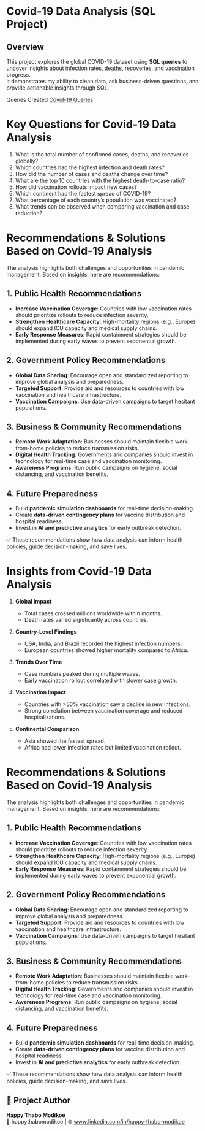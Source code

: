 # Covid-19 Data Analysis (SQL Project)

 ##  Overview
This project explores the global COVID-19 dataset using **SQL queries** to uncover insights about infection rates, deaths, recoveries, and vaccination progress.  
It demonstrates my ability to clean data, ask business-driven questions, and provide actionable insights through SQL.

Queries Created 
<a href="https://github.com/HModikoe-Analytics/covid19-SQL-Analysis/blob/main/Covid-19%20Portfolio-project.sql">Covid-19 Queries</a>

# Key Questions for Covid-19 Data Analysis

1. What is the total number of confirmed cases, deaths, and recoveries globally?
2. Which countries had the highest infection and death rates?
3. How did the number of cases and deaths change over time?
4. What are the top 10 countries with the highest death-to-case ratio?
5. How did vaccination rollouts impact new cases?
6. Which continent had the fastest spread of COVID-19?
7. What percentage of each country’s population was vaccinated?
8. What trends can be observed when comparing vaccination and case reduction?


# Recommendations & Solutions Based on Covid-19 Analysis

The analysis highlights both challenges and opportunities in pandemic management. Based on insights, here are recommendations:

## 1. Public Health Recommendations
- **Increase Vaccination Coverage**: Countries with low vaccination rates should prioritize rollouts to reduce infection severity.
- **Strengthen Healthcare Capacity**: High-mortality regions (e.g., Europe) should expand ICU capacity and medical supply chains.
- **Early Response Measures**: Rapid containment strategies should be implemented during early waves to prevent exponential growth.

## 2. Government Policy Recommendations
- **Global Data Sharing**: Encourage open and standardized reporting to improve global analysis and preparedness.
- **Targeted Support**: Provide aid and resources to countries with low vaccination and healthcare infrastructure.
- **Vaccination Campaigns**: Use data-driven campaigns to target hesitant populations.

## 3. Business & Community Recommendations
- **Remote Work Adaptation**: Businesses should maintain flexible work-from-home policies to reduce transmission risks.
- **Digital Health Tracking**: Governments and companies should invest in technology for real-time case and vaccination monitoring.
- **Awareness Programs**: Run public campaigns on hygiene, social distancing, and vaccination benefits.

## 4. Future Preparedness
- Build **pandemic simulation dashboards** for real-time decision-making.
- Create **data-driven contingency plans** for vaccine distribution and hospital readiness.
- Invest in **AI and predictive analytics** for early outbreak detection.

✅ These recommendations show how data analysis can inform health policies, guide decision-making, and save lives.



# Insights from Covid-19 Data Analysis

1. **Global Impact**  
   - Total cases crossed millions worldwide within months.  
   - Death rates varied significantly across countries.

2. **Country-Level Findings**  
   - USA, India, and Brazil recorded the highest infection numbers.  
   - European countries showed higher mortality compared to Africa.

3. **Trends Over Time**  
   - Case numbers peaked during multiple waves.  
   - Early vaccination rollout correlated with slower case growth.

4. **Vaccination Impact**  
   - Countries with >50% vaccination saw a decline in new infections.  
   - Strong correlation between vaccination coverage and reduced hospitalizations.

5. **Continental Comparison**  
   - Asia showed the fastest spread.  
   - Africa had lower infection rates but limited vaccination rollout.
  

# Recommendations & Solutions Based on Covid-19 Analysis

The analysis highlights both challenges and opportunities in pandemic management. Based on insights, here are recommendations:

## 1. Public Health Recommendations
- **Increase Vaccination Coverage**: Countries with low vaccination rates should prioritize rollouts to reduce infection severity.
- **Strengthen Healthcare Capacity**: High-mortality regions (e.g., Europe) should expand ICU capacity and medical supply chains.
- **Early Response Measures**: Rapid containment strategies should be implemented during early waves to prevent exponential growth.

## 2. Government Policy Recommendations
- **Global Data Sharing**: Encourage open and standardized reporting to improve global analysis and preparedness.
- **Targeted Support**: Provide aid and resources to countries with low vaccination and healthcare infrastructure.
- **Vaccination Campaigns**: Use data-driven campaigns to target hesitant populations.

## 3. Business & Community Recommendations
- **Remote Work Adaptation**: Businesses should maintain flexible work-from-home policies to reduce transmission risks.
- **Digital Health Tracking**: Governments and companies should invest in technology for real-time case and vaccination monitoring.
- **Awareness Programs**: Run public campaigns on hygiene, social distancing, and vaccination benefits.

## 4. Future Preparedness
- Build **pandemic simulation dashboards** for real-time decision-making.
- Create **data-driven contingency plans** for vaccine distribution and hospital readiness.
- Invest in **AI and predictive analytics** for early outbreak detection.

✅ These recommendations show how data analysis can inform health policies, guide decision-making, and save lives.

## 👤 Project Author
**Happy Thabo Modikoe**  
📧 happythabomodikoe | 🌐 www.linkedin.com/in/happy-thabo-modikoe   


  

